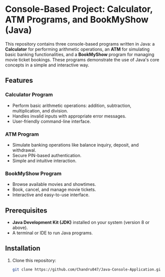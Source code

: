 # Console-Based Project: Calculator, ATM Programs, and BookMyShow (Java)

This repository contains three console-based programs written in Java: a **Calculator** for performing arithmetic operations, an **ATM** for simulating basic banking functionalities, and a **BookMyShow** program for managing movie ticket bookings. These programs demonstrate the use of Java's core concepts in a simple and interactive way.

## Features

### Calculator Program
- Perform basic arithmetic operations: addition, subtraction, multiplication, and division.
- Handles invalid inputs with appropriate error messages.
- User-friendly command-line interface.

### ATM Program
- Simulate banking operations like balance inquiry, deposit, and withdrawal.
- Secure PIN-based authentication.
- Simple and intuitive interaction.

### BookMyShow Program
- Browse available movies and showtimes.
- Book, cancel, and manage movie tickets.
- Interactive and easy-to-use interface.

## Prerequisites
- **Java Development Kit (JDK)** installed on your system (version 8 or above).
- A terminal or IDE to run Java programs.

## Installation
1. Clone this repository:
   ```bash
   git clone https://github.com/Chandru047/Java-Console-Application.git

